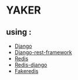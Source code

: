 YAKER
=====

## using :
* [Django](https://www.djangoproject.com/)
* [Django-rest-framework](http://www.django-rest-framework.org/)
* [Redis](https://redis.io/download)
* [Redis-django](https://github.com/niwinz/django-redis)
* [Fakeredis](https://github.com/jamesls/fakeredis)

